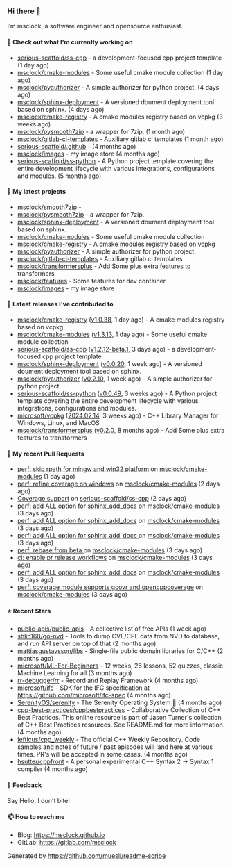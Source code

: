 ### Hi there 👋

I’m msclock, a software engineer and opensource enthusiast.

#### 👷 Check out what I'm currently working on

- [serious-scaffold/ss-cpp](https://github.com/serious-scaffold/ss-cpp) - a development-focused cpp project template (1 day ago)
- [msclock/cmake-modules](https://github.com/msclock/cmake-modules) - Some useful cmake module collection (1 day ago)
- [msclock/pyauthorizer](https://github.com/msclock/pyauthorizer) - A simple authorizer for python project. (4 days ago)
- [msclock/sphinx-deployment](https://github.com/msclock/sphinx-deployment) - A versioned doument deployment tool based on sphinx. (4 days ago)
- [msclock/cmake-registry](https://github.com/msclock/cmake-registry) - A cmake modules registry based on vcpkg (3 weeks ago)
- [msclock/pysmooth7zip](https://github.com/msclock/pysmooth7zip) - a wrapper for 7zip. (1 month ago)
- [msclock/gitlab-ci-templates](https://github.com/msclock/gitlab-ci-templates) - Auxiliary gitlab ci templates (1 month ago)
- [serious-scaffold/.github](https://github.com/serious-scaffold/.github) -  (4 months ago)
- [msclock/images](https://github.com/msclock/images) - my image store (4 months ago)
- [serious-scaffold/ss-python](https://github.com/serious-scaffold/ss-python) - A Python project template covering the entire development lifecycle with various integrations, configurations and modules. (5 months ago)

#### 🌱 My latest projects

- [msclock/smooth7zip](https://github.com/msclock/smooth7zip) - 
- [msclock/pysmooth7zip](https://github.com/msclock/pysmooth7zip) - a wrapper for 7zip.
- [msclock/sphinx-deployment](https://github.com/msclock/sphinx-deployment) - A versioned doument deployment tool based on sphinx.
- [msclock/cmake-modules](https://github.com/msclock/cmake-modules) - Some useful cmake module collection
- [msclock/cmake-registry](https://github.com/msclock/cmake-registry) - A cmake modules registry based on vcpkg
- [msclock/pyauthorizer](https://github.com/msclock/pyauthorizer) - A simple authorizer for python project.
- [msclock/gitlab-ci-templates](https://github.com/msclock/gitlab-ci-templates) - Auxiliary gitlab ci templates
- [msclock/transformersplus](https://github.com/msclock/transformersplus) - Add Some plus extra features to transformers
- [msclock/features](https://github.com/msclock/features) - Some features for dev container
- [msclock/images](https://github.com/msclock/images) - my image store

#### 🔭 Latest releases I've contributed to

- [msclock/cmake-registry](https://github.com/msclock/cmake-registry) ([v1.0.38](https://github.com/msclock/cmake-registry/releases/tag/v1.0.38), 1 day ago) - A cmake modules registry based on vcpkg
- [msclock/cmake-modules](https://github.com/msclock/cmake-modules) ([v1.3.13](https://github.com/msclock/cmake-modules/releases/tag/v1.3.13), 1 day ago) - Some useful cmake module collection
- [serious-scaffold/ss-cpp](https://github.com/serious-scaffold/ss-cpp) ([v1.2.12-beta.1](https://github.com/serious-scaffold/ss-cpp/releases/tag/v1.2.12-beta.1), 3 days ago) - a development-focused cpp project template
- [msclock/sphinx-deployment](https://github.com/msclock/sphinx-deployment) ([v0.0.20](https://github.com/msclock/sphinx-deployment/releases/tag/v0.0.20), 1 week ago) - A versioned doument deployment tool based on sphinx.
- [msclock/pyauthorizer](https://github.com/msclock/pyauthorizer) ([v0.2.10](https://github.com/msclock/pyauthorizer/releases/tag/v0.2.10), 1 week ago) - A simple authorizer for python project.
- [serious-scaffold/ss-python](https://github.com/serious-scaffold/ss-python) ([v0.0.49](https://github.com/serious-scaffold/ss-python/releases/tag/v0.0.49), 3 weeks ago) - A Python project template covering the entire development lifecycle with various integrations, configurations and modules.
- [microsoft/vcpkg](https://github.com/microsoft/vcpkg) ([2024.02.14](https://github.com/microsoft/vcpkg/releases/tag/2024.02.14), 3 weeks ago) - C&#43;&#43; Library Manager for Windows, Linux, and MacOS
- [msclock/transformersplus](https://github.com/msclock/transformersplus) ([v0.2.0](https://github.com/msclock/transformersplus/releases/tag/v0.2.0), 8 months ago) - Add Some plus extra features to transformers

#### 🔨 My recent Pull Requests

- [perf: skip rpath for mingw and win32 platform](https://github.com/msclock/cmake-modules/pull/41) on [msclock/cmake-modules](https://github.com/msclock/cmake-modules) (1 day ago)
- [perf: refine coverage on windows](https://github.com/msclock/cmake-modules/pull/40) on [msclock/cmake-modules](https://github.com/msclock/cmake-modules) (2 days ago)
- [Coverage support](https://github.com/serious-scaffold/ss-cpp/pull/65) on [serious-scaffold/ss-cpp](https://github.com/serious-scaffold/ss-cpp) (2 days ago)
- [perf: add ALL option for sphinx_add_docs](https://github.com/msclock/cmake-modules/pull/39) on [msclock/cmake-modules](https://github.com/msclock/cmake-modules) (3 days ago)
- [perf: add ALL option for sphinx_add_docs](https://github.com/msclock/cmake-modules/pull/38) on [msclock/cmake-modules](https://github.com/msclock/cmake-modules) (3 days ago)
- [perf: add ALL option for sphinx_add_docs ](https://github.com/msclock/cmake-modules/pull/37) on [msclock/cmake-modules](https://github.com/msclock/cmake-modules) (3 days ago)
- [perf: rebase from beta ](https://github.com/msclock/cmake-modules/pull/36) on [msclock/cmake-modules](https://github.com/msclock/cmake-modules) (3 days ago)
- [ci: enable pr release workflows](https://github.com/msclock/cmake-modules/pull/35) on [msclock/cmake-modules](https://github.com/msclock/cmake-modules) (3 days ago)
- [perf: add ALL option for sphinx_add_docs](https://github.com/msclock/cmake-modules/pull/34) on [msclock/cmake-modules](https://github.com/msclock/cmake-modules) (3 days ago)
- [perf: coverage module supports gcovr and opencppcoverage](https://github.com/msclock/cmake-modules/pull/33) on [msclock/cmake-modules](https://github.com/msclock/cmake-modules) (3 days ago)

#### ⭐ Recent Stars

- [public-apis/public-apis](https://github.com/public-apis/public-apis) - A collective list of free APIs (1 week ago)
- [shlin168/go-nvd](https://github.com/shlin168/go-nvd) - Tools to dump CVE/CPE data from NVD to database, and run API server on top of that (2 months ago)
- [mattiasgustavsson/libs](https://github.com/mattiasgustavsson/libs) - Single-file public domain libraries for C/C&#43;&#43; (2 months ago)
- [microsoft/ML-For-Beginners](https://github.com/microsoft/ML-For-Beginners) - 12 weeks, 26 lessons, 52 quizzes, classic Machine Learning for all (3 months ago)
- [rr-debugger/rr](https://github.com/rr-debugger/rr) - Record and Replay Framework (4 months ago)
- [microsoft/ifc](https://github.com/microsoft/ifc) - SDK for the IFC specification at https://github.com/microsoft/ifc-spec (4 months ago)
- [SerenityOS/serenity](https://github.com/SerenityOS/serenity) - The Serenity Operating System 🐞 (4 months ago)
- [cpp-best-practices/cppbestpractices](https://github.com/cpp-best-practices/cppbestpractices) - Collaborative Collection of C&#43;&#43; Best Practices. This online resource is part of Jason Turner&#39;s collection of C&#43;&#43; Best Practices resources. See README.md for more information. (4 months ago)
- [lefticus/cpp_weekly](https://github.com/lefticus/cpp_weekly) - The official C&#43;&#43; Weekly Repository. Code samples and notes of future / past episodes will land here at various times. PR&#39;s will be accepted in some cases. (4 months ago)
- [hsutter/cppfront](https://github.com/hsutter/cppfront) - A personal experimental C&#43;&#43; Syntax 2 -&gt; Syntax 1 compiler (4 months ago)

#### 💬 Feedback

Say Hello, I don't bite!

#### 📫 How to reach me

- Blog: https://msclock.github.io
- GitLab: https://gitlab.com/msclock

Generated by https://github.com/muesli/readme-scribe

